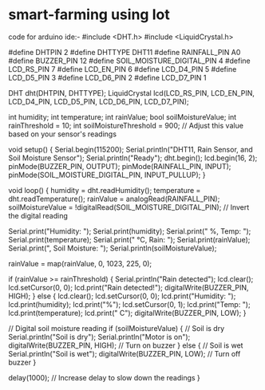 # smart-farming using Iot
code for arduino ide:-
#include <DHT.h>
#include <LiquidCrystal.h>

#define DHTPIN 2
#define DHTTYPE DHT11
#define RAINFALL_PIN A0
#define BUZZER_PIN 12
#define SOIL_MOISTURE_DIGITAL_PIN 4
#define LCD_RS_PIN 7
#define LCD_EN_PIN 6
#define LCD_D4_PIN 5
#define LCD_D5_PIN 3
#define LCD_D6_PIN 2
#define LCD_D7_PIN 1

DHT dht(DHTPIN, DHTTYPE);
LiquidCrystal lcd(LCD_RS_PIN, LCD_EN_PIN, LCD_D4_PIN, LCD_D5_PIN, LCD_D6_PIN, LCD_D7_PIN);

int humidity;
int temperature;
int rainValue;
bool soilMoistureValue;
int rainThreshold = 10;
int soilMoistureThreshold = 900; // Adjust this value based on your sensor's readings

void setup() {
  Serial.begin(115200);
  Serial.println("DHT11, Rain Sensor, and Soil Moisture Sensor");
  Serial.println("Ready");
  dht.begin();
  lcd.begin(16, 2);
  pinMode(BUZZER_PIN, OUTPUT);
  pinMode(RAINFALL_PIN, INPUT);
  pinMode(SOIL_MOISTURE_DIGITAL_PIN, INPUT_PULLUP);
}

void loop() {
  humidity = dht.readHumidity();
  temperature = dht.readTemperature();
  rainValue = analogRead(RAINFALL_PIN);
  soilMoistureValue = !digitalRead(SOIL_MOISTURE_DIGITAL_PIN); // Invert the digital reading

  Serial.print("Humidity: ");
  Serial.print(humidity);
  Serial.print(" %, Temp: ");
  Serial.print(temperature);
  Serial.print(" °C, Rain: ");
  Serial.print(rainValue);
  Serial.print(", Soil Moisture: ");
  Serial.println(soilMoistureValue);

  rainValue = map(rainValue, 0, 1023, 225, 0);

  if (rainValue >= rainThreshold) {
    Serial.println("Rain detected");
    lcd.clear();
    lcd.setCursor(0, 0);
    lcd.print("Rain detected!");
    digitalWrite(BUZZER_PIN, HIGH);
  } else {
    lcd.clear();
    lcd.setCursor(0, 0);
    lcd.print("Humidity: ");
    lcd.print(humidity);
    lcd.print("%");
    lcd.setCursor(0, 1);
    lcd.print("Temp: ");
    lcd.print(temperature);
    lcd.print(" C");
    digitalWrite(BUZZER_PIN, LOW);
  }

  // Digital soil moisture reading
  if (soilMoistureValue) {
    // Soil is dry
    Serial.println("Soil is dry");
    Serial.println("Motor is on");
    digitalWrite(BUZZER_PIN, HIGH); // Turn on buzzer
  } else {
    // Soil is wet
    Serial.println("Soil is wet");
    digitalWrite(BUZZER_PIN, LOW); // Turn off buzzer
  }

  delay(1000); // Increase delay to slow down the readings
}
